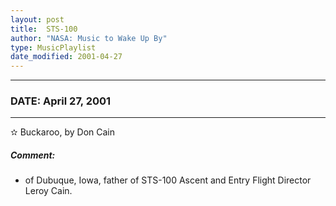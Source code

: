 ```yaml
---
layout: post
title:  STS-100
author: "NASA: Music to Wake Up By"
type: MusicPlaylist
date_modified: 2001-04-27
---
```


----
### DATE: April 27, 2001
----
✫ Buckaroo, by Don Cain

##### Comment:
* of Dubuque, Iowa, father of STS-100 Ascent and Entry Flight Director Leroy Cain.
